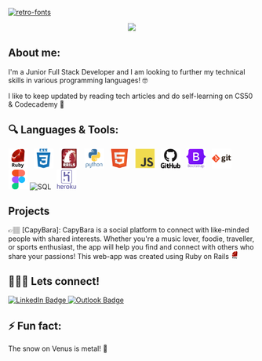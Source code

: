 <a href="https://fontmeme.com/retro-fonts/"><img src="https://fontmeme.com/permalink/230423/f34127b5a9e1542bae514076900a5f24.png" alt="retro-fonts" border="0"></a>

<p align="center"><img src="https://media.giphy.com/media/gkR7q9XjU6dQJO19Bk/giphy.gif"/></p>

## About me:
I'm a Junior Full Stack Developer and I am looking to further my technical skills in various programming languages! 🤓

I like to keep updated by reading tech articles and do self-learning on CS50 & Codecademy 👾 



## 🔍 Languages & Tools:
<div>
  <img src="https://github.com/devicons/devicon/blob/master/icons/ruby/ruby-original-wordmark.svg" title="Ruby" alt="Ruby" width="40" height="40"/>
  &nbsp;  
  <img src="https://github.com/devicons/devicon/blob/master/icons/css3/css3-plain-wordmark.svg"  title="CSS3" alt="CSS" width="40" height="40"/>
  &nbsp;
  <img src="https://github.com/devicons/devicon/blob/master/icons/rails/rails-original-wordmark.svg" title="Rails" alt="Rails" width="40" height="40"/>
  &nbsp;
  <img src="https://github.com/devicons/devicon/blob/master/icons/python/python-original-wordmark.svg" title="Python" alt="Python" width="40" height="40"/>
  &nbsp;
  <img src="https://github.com/devicons/devicon/blob/master/icons/html5/html5-original.svg" title="HTML5" alt="HTML" width="40" height="40"/>
  &nbsp;
  <img src="https://github.com/devicons/devicon/blob/master/icons/javascript/javascript-original.svg" title="JavaScript" alt="JavaScript" width="40" height="40"/>
  &nbsp;
  <img src="https://github.com/devicons/devicon/blob/master/icons/github/github-original-wordmark.svg" title="Github" alt="Github" width="40" height="40"/>
  &nbsp;
  <img src="https://github.com/devicons/devicon/blob/master/icons/bootstrap/bootstrap-original-wordmark.svg" title="Bootstrap" alt="Bootstrap" width="40" height="40"/>
  &nbsp;
  <img src="https://github.com/devicons/devicon/blob/master/icons/git/git-original-wordmark.svg" title="Git" alt="Git" width="40" height="40"/>
  &nbsp;
  <img src="https://github.com/devicons/devicon/blob/master/icons/figma/figma-original.svg" title="Figma" alt="Figma" width="40" height="40"/>
  <img src="https://github.com/devicons/devicon/blob/master/icons/postgresql/postgresql-original wordmark.svg" title="SQL" alt="SQL" width="40" height="40"/>
  &nbsp;
    <img src="https://github.com/devicons/devicon/blob/master/icons/heroku/heroku-original-wordmark.svg" title="Heroku" alt="Heroku" width="40" height="40"/>
  &nbsp; 
  </div>
  
  
  
## Projects 
👉🏽 [CapyBara]: CapyBara is a social platform to connect with like-minded people with shared interests. Whether you're a music lover, foodie, traveller, or sports enthusiast, the app will help you find and connect with others who share your passions! This web-app was created using Ruby on Rails <img src="https://github.com/devicons/devicon/blob/master/icons/ruby/ruby-original-wordmark.svg" title="Ruby" alt="Ruby" width="16" height="16">


## 👩🏽‍💻 Lets connect!
<div id="badges">
  <a href="https://www.linkedin.com/in/asula-aman/">
    <img src="https://img.shields.io/badge/LinkedIn-blue?style=for-the-badge&logo=linkedin&logoColor=white" alt="LinkedIn Badge"/>
  </a>
  <a href="mailto: asulaaman@icloud.com">
    <img src="https://img.shields.io/badge/Microsoft_Outlook-0078D4?style=for-the-badge&logo=microsoftoutlook&logoColor=white" alt="Outlook Badge"/>
  </a>
</div>


## ⚡ Fun fact: 
The snow on Venus is metal! 🤯
